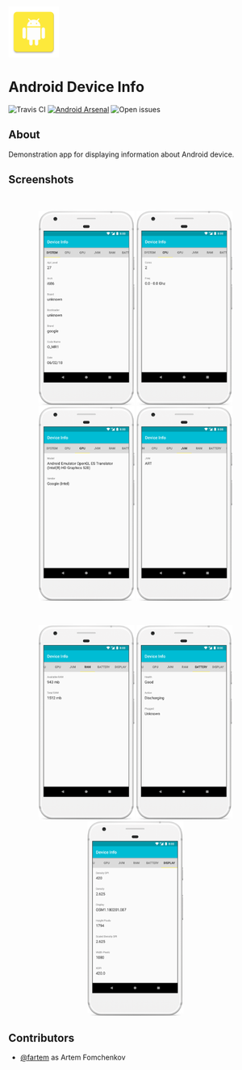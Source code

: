 <img src="media/ic_app.png" height="100px" />

Android Device Info
=======================

![Travis CI](https://img.shields.io/travis/fartem/android-device-info)
[![Android Arsenal](https://img.shields.io/badge/Android%20Arsenal-site-brightgreen)](https://android-arsenal.com/details/3/7904)
![Open issues](https://img.shields.io/github/issues-raw/fartem/android-device-info.svg?color=ff534a)

About
-------------------

Demonstration app for displaying information about Android device.

Screenshots
-------------------

<br/>
<p align="center">
  <img src="media/screenshot_01.png" width="190" />
  <img src="media/screenshot_02.png" width="190" />
  <img src="media/screenshot_03.png" width="190" />
  <img src="media/screenshot_04.png" width="190" />
</p>

<br/>
<p align="center">
  <img src="media/screenshot_05.png" width="190" />
  <img src="media/screenshot_06.png" width="190" />
  <img src="media/screenshot_07.png" width="190" />
</p>

Contributors
-------------------

* [@fartem](https://github.com/fartem) as Artem Fomchenkov